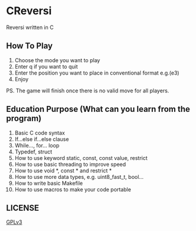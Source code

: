 # CReversi
Reversi written in C 

## How To Play
1. Choose the mode you want to play  
2. Enter q if you want to quit  
3. Enter the position you want to place in conventional format e.g.(e3)  
4. Enjoy  

PS. The game will finish once there is no valid move for all players.

## Education Purpose (What can you learn from the program)
1. Basic C code syntax
2. If...else if...else clause
3. While..., for... loop
4. Typedef, struct
5. How to use keyword static, const, const value, restrict
6. How to use basic threading to improve speed
7. How to use void *, const * and restrict *
8. How to use more data types, e.g. uint8_fast_t, bool...
9. How to write basic Makefile
10. How to use macros to make your code portable

## LICENSE
[GPLv3](https://www.gnu.org/licenses/gpl-3.0.txt)
